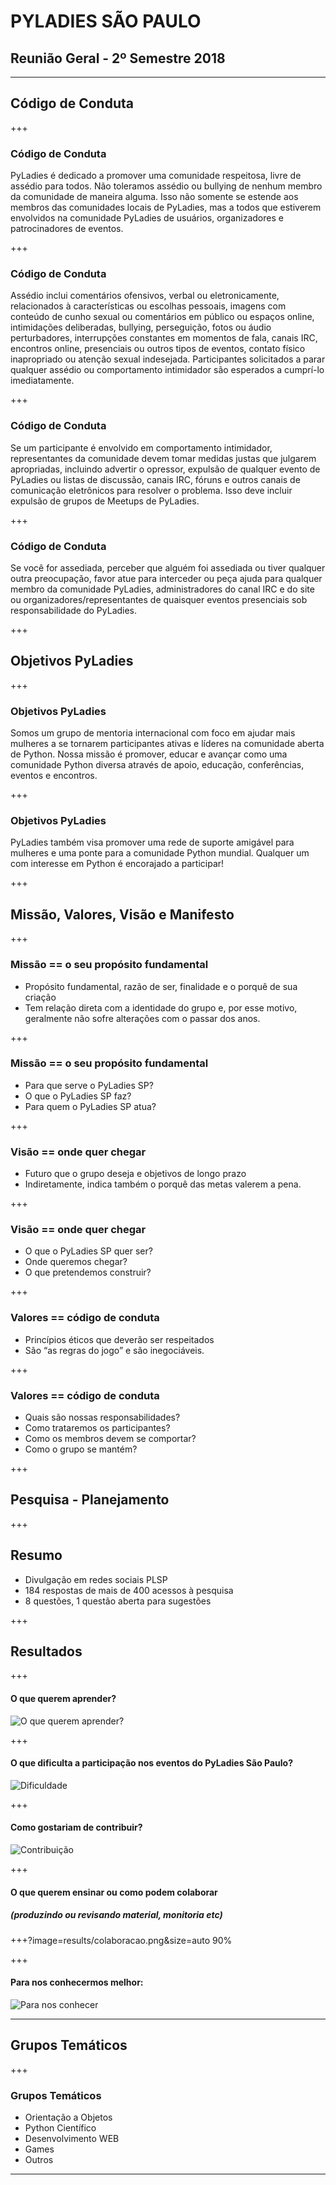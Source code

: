 # PYLADIES SÃO PAULO

## Reunião Geral - 2º Semestre 2018

---

## Código de Conduta

+++

### Código de Conduta

PyLadies é dedicado a promover uma comunidade respeitosa, livre de assédio para todos. Não toleramos assédio ou bullying de nenhum membro da comunidade de maneira alguma. Isso não somente se estende aos membros das comunidades locais de PyLadies, mas a todos que estiverem envolvidos na comunidade PyLadies de usuários, organizadores e patrocinadores de eventos.

+++

### Código de Conduta

Assédio inclui comentários ofensivos, verbal ou eletronicamente, relacionados à características ou escolhas pessoais, imagens com conteúdo de cunho sexual ou comentários em público ou espaços online, intimidações deliberadas, bullying, perseguição, fotos ou áudio perturbadores, interrupções constantes em momentos de fala, canais IRC, encontros online, presenciais ou outros tipos de eventos, contato físico inapropriado ou atenção sexual indesejada. Participantes solicitados a parar qualquer assédio ou comportamento intimidador são esperados a cumprí-lo imediatamente.

+++

### Código de Conduta

Se um participante é envolvido em comportamento intimidador, representantes da comunidade devem tomar medidas justas que julgarem apropriadas, incluindo advertir o opressor, expulsão de qualquer evento de PyLadies ou listas de discussão, canais IRC, fóruns e outros canais de comunicação eletrônicos para resolver o problema. Isso deve incluir expulsão de grupos de Meetups de PyLadies.

+++

### Código de Conduta

Se você for assediada, perceber que alguém foi assediada ou tiver qualquer outra preocupação, favor atue para interceder ou peça ajuda para qualquer membro da comunidade PyLadies, administradores do canal IRC e do site ou organizadores/representantes de quaisquer eventos presenciais sob responsabilidade do PyLadies.

+++

## Objetivos PyLadies

+++

### Objetivos PyLadies

Somos um grupo de mentoria internacional com foco em ajudar mais mulheres a se tornarem participantes ativas e líderes na comunidade aberta de Python. Nossa missão é promover, educar e avançar como uma comunidade Python diversa através de apoio, educação, conferências, eventos e encontros. 

+++

### Objetivos PyLadies

PyLadies também visa promover uma rede de suporte amigável para mulheres e uma ponte para a comunidade Python mundial. Qualquer um com interesse em Python é encorajado a participar!

+++

## Missão, Valores, Visão e Manifesto 

+++

### Missão == o seu propósito fundamental

- Propósito fundamental, razão de ser, finalidade e o porquê de sua criação
- Tem relação direta com a identidade do grupo e, por esse motivo, geralmente não sofre alterações com o passar dos anos.

+++

### Missão == o seu propósito fundamental

- Para que serve o PyLadies SP?
- O que o PyLadies SP faz?
- Para quem o PyLadies SP atua?

+++

### Visão == onde quer chegar

- Futuro que o grupo deseja e objetivos de longo prazo
- Indiretamente, indica também o porquê das metas valerem a pena.

+++

### Visão == onde quer chegar

- O que o PyLadies SP quer ser?
- Onde queremos chegar?
- O que pretendemos construir?

+++

### Valores == código de conduta

- Princípios éticos que deverão ser respeitados
- São “as regras do jogo” e são inegociáveis.

+++

### Valores == código de conduta

- Quais são nossas responsabilidades?
- Como trataremos os participantes?
- Como os membros devem se comportar?
- Como o grupo se mantém?

+++

## Pesquisa - Planejamento

+++

## Resumo


- Divulgação em redes sociais PLSP
- 184 respostas de mais de 400 acessos à pesquisa
- 8 questões, 1 questão aberta para sugestões

+++

## Resultados

+++

#### O que querem aprender?

![O que querem aprender?](results/o-que-querem.png)

+++

#### O que dificulta a participação nos eventos do PyLadies São Paulo?

![Dificuldade](results/dificuldades.png)

+++

#### Como gostariam de contribuir?

![Contribuição](results/contribuicao.png)

+++

#### O que querem ensinar ou como podem colaborar
##### (produzindo ou revisando material, monitoria etc)

+++?image=results/colaboracao.png&size=auto 90%

+++

#### Para nos conhecermos melhor:

![Para nos conhecer](results/para-nos-conhecer.png)

---

## Grupos Temáticos

+++

### Grupos Temáticos

- Orientação a Objetos
- Python Científico
- Desenvolvimento WEB
- Games
- Outros

---

